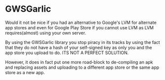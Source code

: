 GWSGarlic
=========

Would it not be nice if you had an alternative to Google's LVM for alternate app stores and even for
Google Play Store if you cannot use LVM as LVM requires(almost) using your own server.

By using the GWSGarlic library you stop piracy in its tracks by using the fact that they do not have a
hash of your self-signed key as only you and the app store you upload to do. ITS NOT A PERFECT SOLUTION.

However, it does in fact put one more road-block to de-compiling an apk and replacing assets and
uploading to a different app store or the same app store as a new app.